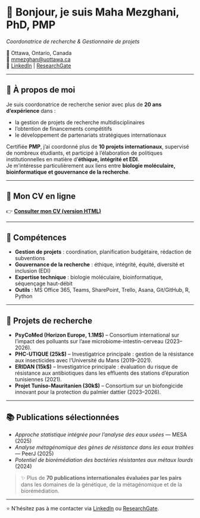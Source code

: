 # 👋 Bonjour, je suis Maha Mezghani, PhD, PMP  
*Coordonatrice de recherche & Gestionnaire de projets*  

📍 Ottawa, Ontario, Canada  
📧 mmezghan@uottawa.ca  
🔗 [LinkedIn](https://www.linkedin.com/in/maha-mezghani-khemakhem) | [ResearchGate](https://www.researchgate.net/profile/Maha-Mezghani-Khemakhem)  

---

## 🧬 À propos de moi  
Je suis coordonatrice de recherche senior avec plus de **20 ans d’expérience** dans :  
- la gestion de projets de recherche multidisciplinaires  
- l’obtention de financements compétitifs  
- le développement de partenariats stratégiques internationaux  

Certifiée **PMP**, j’ai coordonné plus de **10 projets internationaux**, supervisé de nombreux étudiants, et participé à l’élaboration de politiques institutionnelles en matière d’**éthique, intégrité et EDI**.  
Je m’intéresse particulièrement aux liens entre **biologie moléculaire, bioinformatique et gouvernance de la recherche**.  

---

## 📄 Mon CV en ligne  
👉 [**Consulter mon CV (version HTML)**](https://Maha-Mezghani.github.io/MyCV/)  

---

## 🔧 Compétences  
- **Gestion de projets** : coordination, planification budgétaire, rédaction de subventions  
- **Gouvernance de la recherche** : éthique, intégrité, équité, diversité et inclusion (EDI)  
- **Expertise technique** : biologie moléculaire, bioinformatique, séquençage haut-débit  
- **Outils** : MS Office 365, Teams, SharePoint, Trello, Asana, Git/GitHub, R, Python  

---

## 📂 Projets de recherche  
- **PsyCoMed (Horizon Europe, 1.1M$)** – Consortium international sur l’impact des polluants sur l’axe microbiome-intestin-cerveau (2023–2026).  
- **PHC-UTIQUE (25k$)** – Investigatrice principale : gestion de la résistance aux insecticides avec l’Université du Mans (2019–2021).  
- **ERIDAN (15k$)** – Investigatrice principale : évaluation du risque de résistance aux antibiotiques dans les effluents des stations d’épuration tunisiennes (2021).  
- **Projet Tuniso-Mauritanien (30k$)** – Consortium sur un biofongicide innovant pour la protection du palmier dattier (2023–2026).  

---

## 📚 Publications sélectionnées  
- *Approche statistique intégrée pour l’analyse des eaux usées* — MESA (2025)  
- *Analyse métagénomique des gènes de résistance dans les eaux traitées* — PeerJ (2025)  
- *Potentiel de biorémédiation des bactéries résistantes aux métaux lourds* (2024)  

> ✨ Plus de **70 publications internationales évaluées par les pairs** dans les domaines de la génétique, de la métagénomique et de la biorémédiation.  

---

⭐️ N’hésitez pas à me contacter via [LinkedIn](https://www.linkedin.com/in/maha-mezghani-khemakhem) ou [ResearchGate](https://www.researchgate.net/profile/Maha-Mezghani-Khemakhem).
